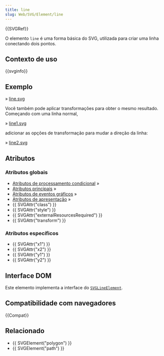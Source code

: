 ```yaml
---
title: line
slug: Web/SVG/Element/line
---
```


{{SVGRef}}

O elemento `line` é uma forma básica do SVG, utilizada para criar uma linha conectando dois pontos.

## Contexto de uso

{{svginfo}}

## Exemplo

» [line.svg](/files/3254/line.svg)

Você também pode aplicar transformações para obter o mesmo resultado. Começando com uma linha normal,

» [line1.svg](/files/3345/line1.svg)

adicionar as opções de transformação para mudar a direção da linha:

» [line2.svg](/files/3346/line2.svg)

## Atributos

### Atributos globais

- [Atributos de processamento condicional](/pt-BR/SVG/Attribute#ConditionalProccessing) »
- [Atributos principais](/pt-BR/SVG/Attribute#Core) »
- [Atributos de eventos gráficos](/pt-BR/SVG/Attribute#GraphicalEvent) »
- [Atributos de apresentação](/pt-BR/SVG/Attribute#Presentation) »
- {{ SVGAttr("class") }}
- {{ SVGAttr("style") }}
- {{ SVGAttr("externalResourcesRequired") }}
- {{ SVGAttr("transform") }}

### Atributos específicos

- {{ SVGAttr("x1") }}
- {{ SVGAttr("x2") }}
- {{ SVGAttr("y1") }}
- {{ SVGAttr("y2") }}

## Interface DOM

Este elemento implementa a interface do [`SVGLineElement`](/pt-BR/DOM/SVGLineElement).

## Compatibilidade com navegadores

{{Compat}}

## Relacionado

- {{ SVGElement("polygon") }}
- {{ SVGElement("path") }}
